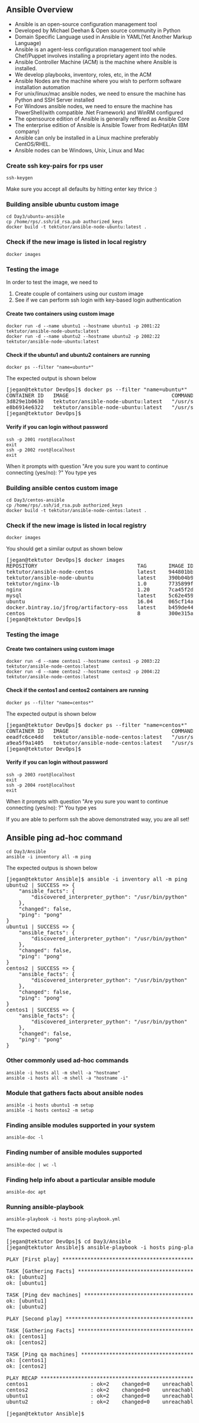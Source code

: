 ## Ansible Overview
- Ansible is an open-source configuration management tool
- Developed by Michael Deehan & Open source community in Python 
- Domain Specific Language used in Ansible in YAML(Yet Another Markup Language)
- Ansible is an agent-less configuration management tool while Chef/Puppet involves installing a proprietary agent into the nodes.
- Ansible Controller Machine (ACM) is the machine where Ansible is installed.
- We develop playbooks, inventory, roles, etc, in the ACM
- Ansible Nodes are the machine where you wish to perform software installation automation
- For unix/linux/mac ansible nodes, we need to ensure the machine has Python and SSH Server installed
- For Windows ansible nodes, we need to ensure the machine has PowerShell(with compatible .Net Framework) and WinRM configured
- The opensource edition of Ansible is generally reffered as Ansible Core
- The enterprise edition of Ansible is Ansible Tower from RedHat(An IBM company)
- Ansible can only be installed in a Linux machine preferably CentOS/RHEL.
- Ansible nodes can be Windows, Unix, Linux and Mac

### Create ssh key-pairs for rps user
```
ssh-keygen
```
Make sure you accept all defaults by hitting enter key thrice :)


### Building ansible ubuntu custom image
```
cd Day3/ubuntu-ansible
cp /home/rps/.ssh/id_rsa.pub authorized_keys
docker build -t tektutor/ansible-node-ubuntu:latest .
```

### Check if the new image is listed in local registry
```
docker images
```

### Testing the image
In order to test the image, we need to
1. Create couple of containers using our custom image
2. See if we can perform ssh login with key-based login authentication

#### Create two containers using custom image
```
docker run -d --name ubuntu1 --hostname ubuntu1 -p 2001:22 tektutor/ansible-node-ubuntu:latest 
docker run -d --name ubuntu2 --hostname ubuntu2 -p 2002:22 tektutor/ansible-node-ubuntu:latest 
```

#### Check if the ubuntu1 and ubuntu2 containers are running
```
docker ps --filter "name=ubuntu*"
```
The expected output is shown below
<pre>
[jegan@tektutor DevOps]$ docker ps --filter "name=ubuntu*"
CONTAINER ID   IMAGE                                 COMMAND               CREATED             STATUS             PORTS                                           NAMES
3d829e1b0630   tektutor/ansible-node-ubuntu:latest   "/usr/sbin/sshd -D"   About an hour ago   Up About an hour   80/tcp, 0.0.0.0:2002->22/tcp, :::2002->22/tcp   ubuntu2
e8b6914e6322   tektutor/ansible-node-ubuntu:latest   "/usr/sbin/sshd -D"   About an hour ago   Up About an hour   80/tcp, 0.0.0.0:2001->22/tcp, :::2001->22/tcp   ubuntu1
[jegan@tektutor DevOps]$ 
</pre>

#### Verify if you can login without password
```
ssh -p 2001 root@localhost
exit
ssh -p 2002 root@localhost
exit
```
When it prompts with question "Are you sure you want to continue connecting (yes/no): ?" You type yes

### Building ansible centos custom image
```
cd Day3/centos-ansible
cp /home/rps/.ssh/id_rsa.pub authorized_keys
docker build -t tektutor/ansible-node-centos:latest .
```

### Check if the new image is listed in local registry
```
docker images
```
You should get a similar output as shown below
<pre>
[jegan@tektutor DevOps]$ docker images
REPOSITORY                                TAG       IMAGE ID       CREATED             SIZE
tektutor/ansible-node-centos              latest    944801bbdcd0   14 minutes ago      250MB
tektutor/ansible-node-ubuntu              latest    390b04b9ddf6   About an hour ago   220MB
tektutor/nginx-lb                         1.0       7735899f0eac   20 hours ago        133MB
nginx                                     1.20      7ca45f2d188b   7 days ago          133MB
mysql                                     latest    5c62e459e087   7 days ago          556MB
ubuntu                                    16.04     065cf14a189c   12 days ago         135MB
docker.bintray.io/jfrog/artifactory-oss   latest    b459de446b90   13 days ago         787MB
centos                                    8         300e315adb2f   6 months ago        209MB
[jegan@tektutor DevOps]$ 
</pre>

### Testing the image

#### Create two containers using custom image
```
docker run -d --name centos1 --hostname centos1 -p 2003:22 tektutor/ansible-node-centos:latest 
docker run -d --name centos2 --hostname centos2 -p 2004:22 tektutor/ansible-node-centos:latest 
```

#### Check if the centos1 and centos2 containers are running
```
docker ps --filter "name=centos*"
```
The expected output is shown below
<pre>
[jegan@tektutor DevOps]$ docker ps --filter "name=centos*"
CONTAINER ID   IMAGE                                 COMMAND               CREATED          STATUS          PORTS                                           NAMES
eeadfc6ce4dd   tektutor/ansible-node-centos:latest   "/usr/sbin/sshd -D"   19 minutes ago   Up 19 minutes   80/tcp, 0.0.0.0:2004->22/tcp, :::2004->22/tcp   centos2
a9ea5f9a1405   tektutor/ansible-node-centos:latest   "/usr/sbin/sshd -D"   19 minutes ago   Up 19 minutes   80/tcp, 0.0.0.0:2003->22/tcp, :::2003->22/tcp   centos1
[jegan@tektutor DevOps]$
</pre>

#### Verify if you can login without password
```
ssh -p 2003 root@localhost
exit
ssh -p 2004 root@localhost
exit
```
When it prompts with question "Are you sure you want to continue connecting (yes/no): ?" You type yes

If you are able to perform ssh the above demonstrated way, you are all set!

## Ansible ping ad-hoc command
```
cd Day3/Ansible
ansible -i inventory all -m ping
```
The expected outpus is shown below
<pre>
[jegan@tektutor Ansible]$ ansible -i inventory all -m ping
ubuntu2 | SUCCESS => {
    "ansible_facts": {
        "discovered_interpreter_python": "/usr/bin/python"
    },
    "changed": false,
    "ping": "pong"
}
ubuntu1 | SUCCESS => {
    "ansible_facts": {
        "discovered_interpreter_python": "/usr/bin/python"
    },
    "changed": false,
    "ping": "pong"
}
centos2 | SUCCESS => {
    "ansible_facts": {
        "discovered_interpreter_python": "/usr/bin/python"
    },
    "changed": false,
    "ping": "pong"
}
centos1 | SUCCESS => {
    "ansible_facts": {
        "discovered_interpreter_python": "/usr/bin/python"
    },
    "changed": false,
    "ping": "pong"
}
</pre>

### Other commonly used ad-hoc commands
```
ansible -i hosts all -m shell -a "hostname"
ansible -i hosts all -m shell -a "hostname -i"
```
### Module that gathers facts about ansible nodes
```
ansible -i hosts ubuntu1 -m setup
ansible -i hosts centos2 -m setup
```

### Finding ansible modules supported in your system
```
ansible-doc -l
```

### Finding number of ansible modules supported
```
ansible-doc | wc -l
```

### Finding help info about a particular ansible module
```
ansible-doc apt
```

### Running ansible-playbook
```
ansible-playbook -i hosts ping-playbook.yml
```
The expected output is
<pre>
[jegan@tektutor DevOps]$ cd Day3/Ansible
[jegan@tektutor Ansible]$ ansible-playbook -i hosts ping-playbook.yml 

PLAY [First play] *******************************************************************************************************

TASK [Gathering Facts] **************************************************************************************************
ok: [ubuntu2]
ok: [ubuntu1]

TASK [Ping dev machines] ************************************************************************************************
ok: [ubuntu1]
ok: [ubuntu2]

PLAY [Second play] ******************************************************************************************************

TASK [Gathering Facts] **************************************************************************************************
ok: [centos1]
ok: [centos2]

TASK [Ping qa machines] *************************************************************************************************
ok: [centos1]
ok: [centos2]

PLAY RECAP **************************************************************************************************************
centos1                    : ok=2    changed=0    unreachable=0    failed=0    skipped=0    rescued=0    ignored=0   
centos2                    : ok=2    changed=0    unreachable=0    failed=0    skipped=0    rescued=0    ignored=0   
ubuntu1                    : ok=2    changed=0    unreachable=0    failed=0    skipped=0    rescued=0    ignored=0   
ubuntu2                    : ok=2    changed=0    unreachable=0    failed=0    skipped=0    rescued=0    ignored=0   

[jegan@tektutor Ansible]$ 
</pre>

